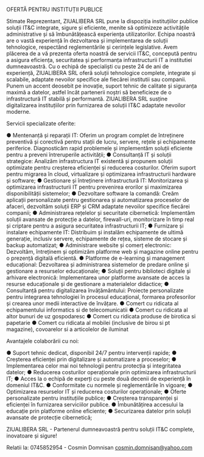 OFERTĂ PENTRU INSTITUȚII PUBLICE

Stimate Reprezentant,
ZIUALIBERA SRL pune la dispoziția instituțiilor publice soluții IT&C integrate, sigure și eficiente, menite să optimizeze activitățile administrative și să îmbunătățească experiența utilizatorilor. Echipa noastră are o vastă experiență în dezvoltarea și implementarea de soluții tehnologice, respectând reglementările și cerințele legislative.
Avem plăcerea de a vă prezenta oferta noastră de servicii IT&C, concepută pentru a asigura eficiența, securitatea și performanța infrastructurii IT a institutiei dumneavoastră. Cu o echipă de specialiști cu peste 24 de ani de experiență, ZIUALIBERA SRL oferă soluții tehnologice complete, integrate și scalabile, adaptate nevoilor specifice ale fiecărei institutii sau companii. Punem un accent deosebit pe inovație, suport tehnic de calitate și siguranța maximă a datelor, astfel încât partenerii noștri să beneficieze de o infrastructură IT stabilă și performantă.
ZIUALIBERA SRL susține digitalizarea instituțiilor prin furnizarea de soluții IT&C adaptate nevoilor moderne.

Servicii specializate oferite:

● Mentenanță și reparații IT: Oferim un program complet de întreținere preventivă și corectivă pentru stații de lucru, servere, rețele și echipamente periferice. Diagnosticăm rapid problemele și implementăm soluții eficiente pentru a preveni întreruperile activității;
● Consultanță IT și soluții strategice: Analizăm infrastructura IT existentă și propunem soluții optimizate pentru creșterea eficienței și reducerea costurilor. Oferim suport pentru migrarea în cloud, virtualizare și optimizarea infrastructurii hardware și software;
● Gestionare și întreținere infrastructură IT: Monitorizarea și optimizarea infrastructurii IT pentru prevenirea erorilor și maximizarea disponibilității sistemelor;
● Dezvoltare software la comandă: Creăm aplicații personalizate pentru gestionarea și automatizarea proceselor de afaceri, dezvoltăm soluții ERP și CRM adaptate nevoilor specifice fiecărei companii;
● Administrarea rețelelor și securitate cibernetică: Implementăm soluții avansate de protecție a datelor, firewall-uri, monitorizare în timp real și criptare pentru a asigura securitatea infrastructurii IT;
● Furnizare și instalare echipamente IT: Distribuim și instalăm echipamente de ultimă generație, inclusiv servere, echipamente de rețea, sisteme de stocare și backup automatizat;
● Administrare website și comerț electronic: Dezvoltăm, întreținem și optimizăm platforme web și magazine online pentru o prezență digitală eficientă.
● Platforme de e-learning și management educațional: Dezvoltarea și administrarea sistemelor de predare online și gestionare a resurselor educaționale;
● Soluții pentru biblioteci digitale și arhivare electronică: Implementarea unor platforme avansate de acces la resurse educaționale și de gestionare a materialelor didactice;
● Consultanță pentru digitalizarea învățământului: Proiecte personalizate pentru integrarea tehnologiei în procesul educațional, formarea profesorilor și crearea unor medii interactive de învățare.
● Comert cu ridicata al echipamentului informatics si de telecomunicatii
● Comert cu ridicata al altor bunuri de uz gospodaresc
● Comert cu ridicata produse de birotica si papetarie
● Comert cu ridicata al mobilei (inclusive de birou si pt magazine), covoarelor si a articolelor de iluminat

Avantajele colaborării cu noi:

● Suport tehnic dedicat, disponibil 24/7 pentru intervenții rapide;
● Creșterea eficienței prin digitalizare și automatizare a proceselor;
● Implementarea celor mai noi tehnologii pentru protecția și integritatea datelor;
● Reducerea costurilor operaționale prin optimizarea infrastructurii IT;
● Acces la o echipă de experți cu peste două decenii de experiență în domeniul IT&C.
● Conformitate cu normele și reglementările în vigoare;
● Optimizarea resurselor IT și reducerea costurilor operaționale;
● Oferte personalizate pentru instituțiile publice;
● Creșterea transparenței și eficienței în furnizarea serviciilor publice.
● Îmbunătățirea accesului la educație prin platforme online eficiente;
● Securizarea datelor prin soluții avansate de protecție cibernetică;

ZIUALIBERA SRL - Partenerul dumneavoastră pentru soluții IT&C complete, inovatoare și sigure!

Relatii la: 0745852954 - Cosmin Domnisan
cosmin.domnisan@yahoo.com

